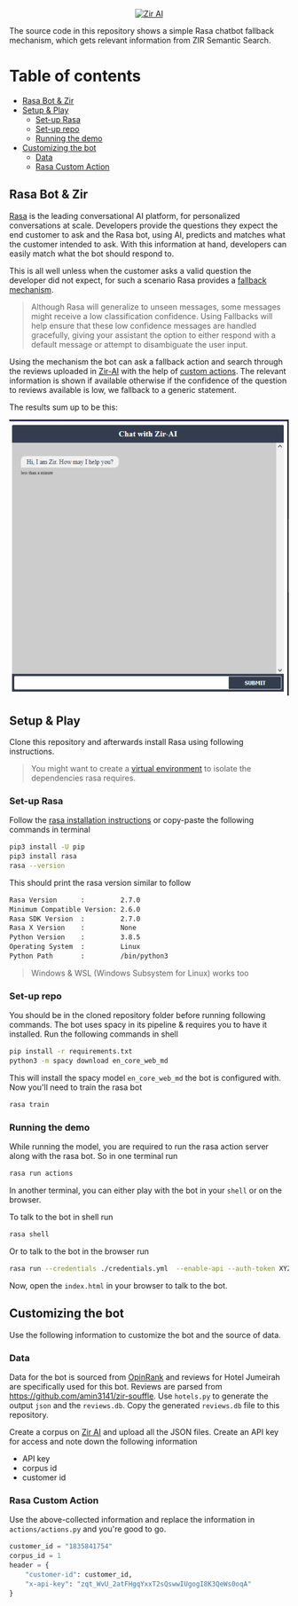 <!--lint disable no-literal-urls-->
<p align="center">
  <a href="https://zir-ai.com/">
    <img
      alt="Zir AI"
      src="https://zir-ai.com/static/media/logo-light.637c616a.svg"
      width="400"
    />
  </a>
</p>

The source code in this repository shows a simple Rasa chatbot fallback
mechanism, which gets relevant information from ZIR Semantic Search.

# Table of contents

- [Rasa Bot & Zir](#rasa-bot--zir)
- [Setup & Play](#setup--play)
  - [Set-up Rasa](#set-up-rasa)
  - [Set-up repo](#set-up-repo)
  - [Running the demo](#running-the-demo)
- [Customizing the bot](#customizing-the-bot)
  - [Data](#data)
  - [Rasa Custom Action](#rasa-custom-action)

## Rasa Bot & Zir

[Rasa](https://rasa.com/) is the leading conversational AI platform, for
personalized conversations at scale. Developers provide the questions they
expect the end customer to ask and the Rasa bot, using AI, predicts and matches
what the customer intended to ask. With this information at hand, developers can
easily match what the bot should respond to.

This is all well unless when the customer asks a valid question the developer
did not expect, for such a scenario Rasa provides a
[fallback mechanism](https://rasa.com/docs/rasa/fallback-handoff#fallbacks).

> Although Rasa will generalize to unseen messages, some messages might receive
> a low classification confidence. Using Fallbacks will help ensure that these
> low confidence messages are handled gracefully, giving your assistant the
> option to either respond with a default message or attempt to disambiguate the
> user input.

Using the mechanism the bot can ask a fallback action and search through the
reviews uploaded in [Zir-AI](https://zir-ai.com) with the help of
[custom actions](https://rasa.com/docs/rasa/custom-actions). The relevant
information is shown if available otherwise if the confidence of the question to
reviews available is low, we fallback to a generic statement.

The results sum up to be this:

![zir-serach](./web/rasa_zir.gif)

## Setup & Play

Clone this repository and afterwards install Rasa using following instructions.

> You might want to create a
> [virtual environment](https://docs.python.org/3/library/venv.html) to isolate
> the dependencies rasa requires.

### Set-up Rasa

Follow the
[rasa installation instructions](https://rasa.com/docs/rasa/installation) or
copy-paste the following commands in terminal

```bash
pip3 install -U pip
pip3 install rasa
rasa --version
```

This should print the rasa version similar to follow

```bash
Rasa Version      :         2.7.0
Minimum Compatible Version: 2.6.0
Rasa SDK Version  :         2.7.0
Rasa X Version    :         None
Python Version    :         3.8.5
Operating System  :         Linux
Python Path       :         /bin/python3
```

> Windows & WSL (Windows Subsystem for Linux) works too

### Set-up repo

You should be in the cloned repository folder before running following commands.
The bot uses spacy in its pipeline & requires you to have it installed. Run the
following commands in shell

```bash
pip install -r requirements.txt
python3 -m spacy download en_core_web_md
```

This will install the spacy model `en_core_web_md` the bot is configured with.
Now you'll need to train the rasa bot

```bash
rasa train
```

### Running the demo

While running the model, you are required to run the rasa action server along
with the rasa bot. So in one terminal run

```bash
rasa run actions
```

In another terminal, you can either play with the bot in your `shell` or on the
browser.

To talk to the bot in shell run

```bash
rasa shell
```

Or to talk to the bot in the browser run

```bash
rasa run --credentials ./credentials.yml  --enable-api --auth-token XYZ123 --model ./models --endpoints ./endpoints.yml --cors "*"
```

Now, open the `index.html` in your browser to talk to the bot.

## Customizing the bot

Use the following information to customize the bot and the source of data.

### Data

Data for the bot is sourced from [OpinRank](https://github.com/kavgan/OpinRank/)
and reviews for Hotel Jumeirah are specifically used for this bot. Reviews are
parsed from https://github.com/amin3141/zir-souffle. Use `hotels.py` to generate
the output `json` and the `reviews.db`. Copy the generated `reviews.db` file to
this repository.

Create a corpus on [Zir AI](https://zir-ai.com/console/corpora) and upload all
the JSON files. Create an API key for access and note down the following
information

- API key
- corpus id
- customer id

### Rasa Custom Action

Use the above-collected information and replace the information in
`actions/actions.py` and you're good to go.

```python
customer_id = "1835841754"
corpus_id = 1
header = {
    "customer-id": customer_id,
    "x-api-key": "zqt_WvU_2atFHgqYxxT2sQswwIUgogI8K3QeWs0oqA"
}
```
